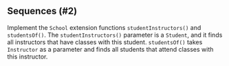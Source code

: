 ## Sequences (#2)

Implement the `School` extension functions `studentInstructors()` and
`studentsOf()`. The `studentInstructors()` parameter is a `Student`, and it
finds all instructors that have classes with this student. `studentsOf()` takes
`Instructor` as a parameter and finds all students that attend classes with
this instructor.
